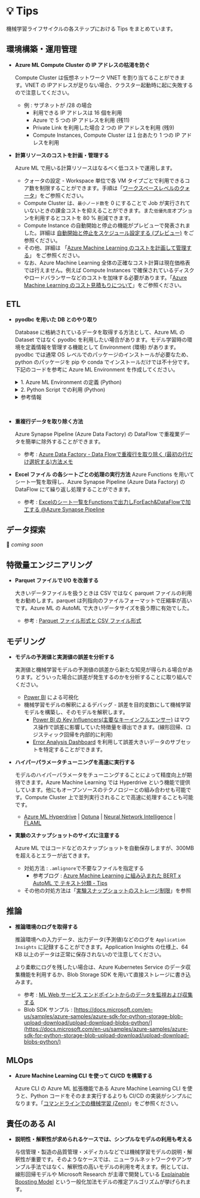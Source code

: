 # :bulb: Tips
機械学習ライフサイクルの各ステップにおける Tips をまとめています。
<!-- <details>
<summary> :point_right: 詳細はこちら！ </summary> -->

## 環境構築・運用管理



* **Azure ML Compute Cluster の IP アドレスの枯渇を防ぐ**

    Compute Cluster は仮想ネットワーク VNET を割り当てることができます。VNET の IPアドレスが足りない場合、クラスター起動時に起に失敗するので注意してください。
    - 例 : サブネットが /28 の場合
        - 利用できる IP アドレスは 16 個を利用
        - Azure で 5 つの IP アドレスを利用 (残11)
        - Private Link を利用した場合 2 つの IP アドレスを利用 (残9)
        - Compute Instances, Compute Cluster は１台あたり 1 つの IP アドレスを利用

* **計算リソースのコストを計画・管理する**

    Azure ML で用いる計算リソースはなるべく低コストで運用します。
    - クォータの設定 - Workspace 単位で各 VM タイプごとで利用できるコア数を制限することができます。手順は「[ワークスペースレベルのクォータ](https://docs.microsoft.com/ja-JP/azure/machine-learning/how-to-manage-quotas#workspace-level-quotas)」をご参照ください。
    - Compute Cluster は、`最小ノード数`を 0 にすることで Job が実行されていないときの課金コストを抑えることができます。また`低優先度`オプションを利用するとコストを 80 % 削減できます。
    - Compute Instance の自動開始と停止の機能がプレビューで発表されました。詳細は [自動開始と停止をスケジュール設定する (プレビュー)](https://docs.microsoft.com/ja-JP/azure/machine-learning/how-to-create-manage-compute-instance?tabs=python#schedule-automatic-start-and-stop-preview) をご参照ください。
    - その他、詳細は 「[Azure Machine Learning のコストを計画して管理する](https://docs.microsoft.com/ja-jp/azure/machine-learning/concept-plan-manage-cost)」 をご参照ください。
    - なお、Azure Machine Learning 全体の正確なコスト計算は現在価格表では行えません。例えば Compute Instances で確保されているディスクやロードバランサーなどのコストを加味する必要があります。「[Azure Machine Learning のコスト見積もりについて](https://jpmlblog.github.io/blog/2020/06/18/AML-estimate-costs/)」をご参照ください。



## ETL

* **pyodbc を用いた DB とのやり取り**
    
    
    Database に格納されているデータを取得する方法として、Azure ML の Dataset ではなく pyodbc を利用したい場合があります。モデル学習時の環境を定義情報を管理する機能として Environment (環境) があります。pyodbc では通常 OS レベルでのパッケージのインストールが必要なため、python のパッケージを pip や conda でインストールだけでは不十分です。下記のコードを参考に Azure ML Environment を作成してください。

    <details>
    <summary>1. Azure ML Environment の定義 (Python)</summary>
    
    
    ```python
    from azureml.core import Workspace, Environment
    from azureml.core.environment import CondaDependencies
    
    # 環境 Environment の名称
    env = Environment("pyodbc-env")
    
    # Docker File の定義
    dockerfile = r"""
    FROM mcr.microsoft.com/azureml/openmpi3.1.2-ubuntu18.04
    RUN echo "Hello from custom container!"
    
    RUN apt-get update
    RUN apt-get install locales
    RUN locale-gen en_US.UTF-8
    RUN update-locale LANG=en_US.UTF-8
    
    # Install MS SQL v13 driver for Odbc
    RUN apt-get install -y curl
    RUN apt-get install apt-transport-https
    RUN curl https://packages.microsoft.com/keys/microsoft.asc | apt-key add -
    RUN curl https://packages.microsoft.com/config/ubuntu/18.04/prod.list > /etc/apt/sources.list.d/mssql-release.list
    RUN exit
    RUN apt-get update
    RUN ACCEPT_EULA=Y apt-get install -y msodbcsql17
    RUN apt-get install -y unixodbc-dev
    """
    
    # Set base image to None, because the image is defined by dockerfile.
    env.docker.base_image = None
    env.docker.base_dockerfile = dockerfile
    
    env.python.conda_dependencies = CondaDependencies.create(conda_packages=['scikit-learn','pyodbc'], 
                                                        pip_packages=['azureml-defaults','azureml-dataprep[pandas]'])
    ```
    </details>
    
    <details><summary>2. Python Script での利用 (Python)</summary>
        
    
    ```python
    import pandas as pd
    import pyodbc
    
    server = 'tcp:xxxx' 
    database = 'xxxx' 
    username = 'xxxx' 
    password = 'xxxx' 
    cnxn = pyodbc.connect('DRIVER={ODBC Driver 17 for SQL Server};SERVER='+server+';DATABASE='+database+';UID='+username+';PWD='+ password)
    cursor = cnxn.cursor()
    
    sql = """
    SELECT * FROM [dbo].[FactTable]
    """
    df = pd.read_sql(sql, cnxn)
    print(df.head())
    ```
    
    </details>
    <details><summary>参考情報</summary>
    
    - [Azure Machine Learning でソフトウェア環境を作成して使用する](https://docs.microsoft.com/ja-jp/azure/machine-learning/how-to-use-environments)
    - [Microsoft ODBC Driver for SQL Server をインストールする (Linux)](https://docs.microsoft.com/ja-jp/sql/connect/odbc/linux-mac/installing-the-microsoft-odbc-driver-for-sql-server?view=azure-sqldw-latest#ubuntu17)
    
</details>

<br>

* **重複行データを取り除く方法**
    
    Azure Synapse Pipeline (Azure Data Factory) の DataFlow で重複業データを簡単に除外することができます。
    - 参考 : [Azure Data Factory - Data Flowで重複行を取り除く (最初の行だけ選択する)方法メモ](https://zenn.dev/shohei_aio/articles/5c9716ac817b79)

* **Excel ファイル の各シートごとの処理の実行方法**
    Azure Functions を用いてシート一覧を取得し、Azure Synapse Pipeline (Azure Data Factory) の DataFlow にて繰り返し処理することができます。
    - 参考 : [Excelのシート一覧をFunctionsで出力しForEach&DataFlowで加工する @Azure Synapse Pipeline](https://zenn.dev/shohei_aio/articles/a155ddfc8c9cab)


## データ探索

:runner: _coming soon_

## 特徴量エンジニアリング

* **Parquet ファイルで I/O を改善する**

    大きいデータファイルを扱うときは CSV ではなく parquet ファイルの利用をお勧めします。parquet は列指向のファイルフォーマットで圧縮率が高いです。Azure ML の AutoML で大きいデータサイズを扱う際に有効でした。
    - 参考 : [Parquet ファイル形式と CSV ファイル形式](https://docs.microsoft.com/ja-JP/azure/machine-learning/concept-optimize-data-processing#parquet-and-csv-file-formats)


## モデリング



* **モデルの予測値と実測値の誤差を分析する**

    実測値と機械学習モデルの予測値の誤差から新たな知見が得られる場合があります。どういった場合に誤差が発生するのかを分析することに取り組んでください。  
    - [Power BI](https://powerbi.microsoft.com/ja-jp/) による可視化
    - 機械学習モデルの解釈によるデバッグ - 誤差を目的変数にして機械学習モデルを構築し、そのモデルを解釈します。
        - [Power BI の Key Influencers(主要なキーインフルエンサー)](https://docs.microsoft.com/ja-JP/power-bi/visuals/power-bi-visualization-influencers) はマウス操作で誤差に影響していた特徴量を導出できます。(線形回帰、ロジスティック回帰を内部的に利用)
        - [Error Analysis Dashboard](https://github.com/microsoft/responsible-ai-widgets#error-analysis-dashboard) を利用して誤差大きいデータのサブセットを特定することができます。
    
* **ハイパーパラメータチューニングを高速に実行する**

    モデルのハイパーパラメータをチューニングすることによって精度向上が期待できます。Azure Machine Learning では Hyperdrive という機能で提供しています。他にもオープンソースのテクノロジーとの組み合わせも可能です。Compute Cluster 上で並列実行されることで高速に処理することも可能です。
    - [Azure ML Hyperdrive](https://docs.microsoft.com/ja-JP/azure/machine-learning/how-to-tune-hyperparameters) | [Optuna](https://github.com/optuna/optuna) | [Neural Network Intelligence](https://github.com/microsoft/nni) | [FLAML](https://github.com/microsoft/FLAML)


* **実験のスナップショットのサイズに注意する**

    Azure ML ではコードなどのスナップショットを自動保存しますが、300MBを超えるとエラーが出てきます。
    - 対処方法 : `.amlignore`で不要なファイルを指定する
        - 参考ブログ : [Azure Machine Learning に組み込まれた BERT x AutoML で テキスト分類 - Tips](https://qiita.com/dahatake/items/13ec1e277078bc608f3b#1-%E5%AE%9F%E9%A8%93%E3%82%B9%E3%83%8A%E3%83%83%E3%83%97%E3%82%B7%E3%83%A7%E3%83%83%E3%83%88%E3%81%AE%E3%82%B9%E3%83%88%E3%83%AC%E3%83%BC%E3%82%B8%E5%88%B6%E9%99%90)
    - その他の対処方法は「[実験スナップショットのストレージ制限](https://docs.microsoft.com/ja-JP/azure/machine-learning/how-to-save-write-experiment-files#storage-limits-of-experiment-snapshots)」を参照



## 推論

* **推論環境のログを取得する**
    
    推論環境への入力データ、出力データ(予測値)などのログを `Application Insights` に記録することができます。Application Insights の仕様上、64 KB 以上のデータは正常に保存されないので注意してください。
    
    より柔軟にログを残したい場合は、Azure Kubernetes Service のデータ収集機能を利用するか、Blob Storage SDK を用いて直接ストレージに書き込みます。

    - 参考 : [ML Web サービス エンドポイントからのデータを監視および収集する](https://docs.microsoft.com/ja-JP/azure/machine-learning/how-to-enable-app-insights)
    - Blob SDK サンプル : [https://docs.microsoft.com/en-us/samples/azure-samples/azure-sdk-for-python-storage-blob-upload-download/upload-download-blobs-python/](https://docs.microsoft.com/en-us/samples/azure-samples/azure-sdk-for-python-storage-blob-upload-download/upload-download-blobs-python/)


## MLOps

* **Azure Machine Learning CLI を使って CI/CD を構築する**

    Azure CLI の Azure ML 拡張機能である Azure Machine Learning CLI を使うと、Python コードをそのまま実行するよりも CI/CD の実装がシンプルになります。「[コマンドラインでの機械学習 (Zenn)](https://zenn.dev/keonabut/articles/42bd1924ccd882)」をご参照ください。

## 責任のある AI 

* **説明性・解釈性が求められるケースでは、シンプルなモデルの利用も考える**

    与信管理・製造の品質管理・メディカルなどでは機械学習モデルの説明・解釈性が重要です。そのようなケースでは、ニューラルネットワークやアンサンブル手法ではなく、解釈性の高いモデルの利用を考えます。例としては、線形回帰モデルや Microsoft Research が主導で開発している [Explainable Boosting Model](https://github.com/interpretml/interpret) という一般化加法モデルの推定アルゴリズムが挙げられます。
